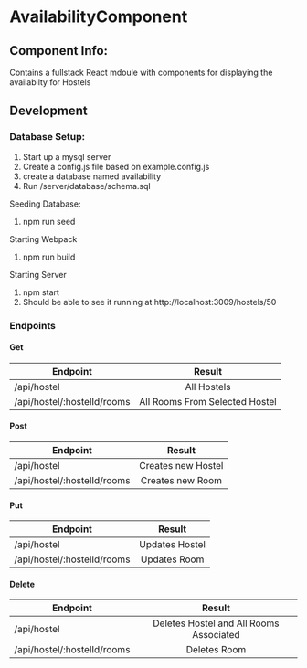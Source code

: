 # AvailabilityComponent

## Component Info:

Contains a fullstack React mdoule with components for displaying the availabilty for Hostels

## Development

### Database Setup:
1. Start up a mysql server
2. Create a config.js file based on example.config.js
3. create a database named availability
4. Run /server/database/schema.sql

Seeding Database:
1. npm run seed

Starting Webpack
1. npm run build

Starting Server
1. npm start
2. Should be able to see it running at http://localhost:3009/hostels/50

### Endpoints

#### Get
| Endpoint       | Result |
|--------------- | :----: |
| /api/hostel | All Hostels |
| /api/hostel/:hostelId/rooms | All Rooms From Selected Hostel |

#### Post
| Endpoint       | Result |
|--------------- | :----: |
| /api/hostel | Creates new Hostel |
| /api/hostel/:hostelId/rooms | Creates new Room |

#### Put
| Endpoint       | Result |
|--------------- | :----: |
| /api/hostel | Updates Hostel |
| /api/hostel/:hostelId/rooms | Updates Room |

#### Delete
| Endpoint       | Result |
|--------------- | :----: |
| /api/hostel | Deletes Hostel and All Rooms Associated |
| /api/hostel/:hostelId/rooms | Deletes Room|








